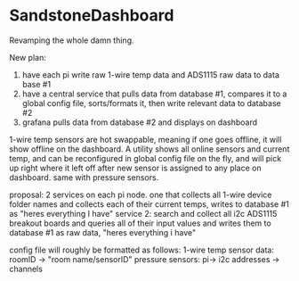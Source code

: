# SandstoneDashboard
Revamping the whole damn thing.


New plan:
1) have each pi write raw 1-wire temp data and ADS1115 raw data to data base #1
2) have a central service that pulls data from database #1, compares it to a global config file, sorts/formats it, then write relevant data to database #2
3) grafana pulls data from database #2 and displays on dashboard


1-wire temp sensors are hot swappable, meaning if one goes offline, it will show offline on the dashboard.
A utility shows all online sensors and current temp, and can be reconfigured in global config file on the fly, and will pick up right where it left off after new sensor is assigned to any place on dashboard.
same with pressure sensors.

proposal: 2 services on each pi node. one that collects all 1-wire device folder names and collects each of their current temps, writes to database #1 as "heres everything I have"
service 2: search and collect all i2c ADS1115 breakout boards and queries all of their input values and writes them to database #1 as raw data, "heres everything i have"

config file will roughly be formatted as follows:
1-wire temp sensor data: roomID -> "room name/sensorID"
pressure sensors: pi-> i2c addresses -> channels

